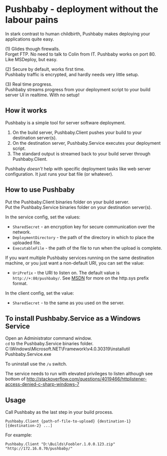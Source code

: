 
Pushbaby - deployment without the labour pains
==============================================

In stark contrast to human childbirth, Pushbaby makes deploying your applications quite easy.

(1) Glides though firewalls.  
Forget FTP. No need to talk to Colin from IT. Pushbaby works on port 80. Like MSDeploy, but easy. 

(2) Secure by default, works first time.  
Pushbaby traffic is encrypted, and hardly needs very little setup.

(3) Real time progress.  
Pushbaby streams progress from your deployment script to your build server UI in realtime. With no setup!

How it works
------------

Pushbaby is a simple tool for server software deployment.

1. On the build server, Pushbaby.Client pushes your build to your destination server(s).
2. On the destination server, Pushbaby.Service executes your deployment script.
3. The standard output is streamed back to your build server through Pushbaby.Client.

Pushbaby *doesn't* help with specific deployment tasks like web server configuration. It just runs your bat file (or whatever).

How to use Pushbaby
-------------------

Put the Pushbaby.Client binaries folder on your build server.  
Put the Pushbaby.Service binaries folder on your destination server(s).

In the service config, set the values:
*   `SharedSecret` - an encryption key for secure communication over the network.
*   `DeploymentDirectory` - the path of the directory in which to place the uploaded file.
*   `ExecutableFile` - the path of the file to run when the upload is complete.

If you want multiple Pushbaby services running on the same destination machine, or you just want a non-default URI, you can set the value:
*   `UriPrefix` - the URI to listen on. The default value is `http://+:80/pushbaby/`. See [MSDN](http://msdn.microsoft.com/en-us/library/system.net.httplistenerprefixcollection.add.aspx) for more on the http.sys prefix format.

In the client config, set the value:
* `SharedSecret` - to the same as you used on the server.

To install Pushbaby.Service as a Windows Service
------------------------------------------------

Open an Administrator command window.  
`cd` to the Pushbaby.Service binaries folder.  
    C:\Windows\Microsoft.NET\Framework\v4.0.30319\installutil Pushbaby.Service.exe

To uninstall use the `/u` switch.

The service needs to run with elevated privileges to listen although see bottom of
http://stackoverflow.com/questions/4019466/httplistener-access-denied-c-sharp-windows-7

Usage
-----

Call Pushbaby as the last step in your build process.

    Pushbaby.Client {path-of-file-to-upload} {destination-1} [{destination-2} ...]
    
For example:

    Pushbaby.Client "D:\Builds\Foobler.1.0.0.123.zip" "http://172.16.0.70/pushbaby/"
 
 